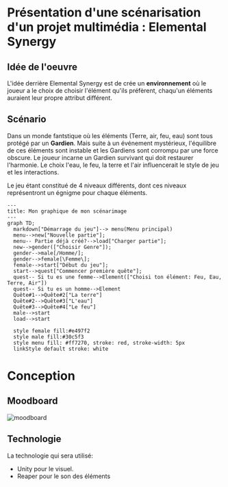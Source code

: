 # Présentation d'une scénarisation d'un projet multimédia : Elemental Synergy

## Idée de l'oeuvre

L'idée derrière Elemental Synergy est de crée un **environnement** où le joueur a le choix de choisir l'élément qu'ils préfèrent, chaqu'un éléments auraient leur propre attribut différent.

## Scénario

Dans un monde fantstique où les éléments (Terre, air, feu, eau) sont tous protégé par un **Gardien**. Mais suite à un événement mystérieux, l'équilibre de ces éléments sont instable et les Gardiens sont corrompu par une force obscure. Le joueur incarne un Gardien survivant qui doit restaurer l'harmonie. Le choix l'eau, le feu, la terre et l'air influencerait le style de jeu et les interactions.

Le jeu étant constitué de 4 niveaux différents, dont ces niveaux représentront un égnigme pour chaque éléments.

```mermaid
---
title: Mon graphique de mon scénarimage
---
graph TD;
  markdown["Démarrage du jeu"]--> menu(Menu principal)
  menu-->new["Nouvelle partie"];
  menu-- Partie déjà créé?-->load["Charger partie"];
  new-->gender(["Choisir Genre"]);
  gender-->male[/Homme/];
  gender-->female[\Femme\];
  female-->start["Début du jeu"];
  start-->quest["Commencer première quête"];
  quest-- Si tu es une femme-->Element(["Choisi ton élément: Feu, Eau, Terre, Air"])
  quest-- Si tu es un homme-->Element
  Quête#1-->Quête#2["La terre"]
  Quête#2-->Quête#3["L'eau"]
  Quête#3-->Quête#4["Le feu"]
  male-->start
  load-->start

  style female fill:#e497f2
  style male fill:#30c5f3
  style menu fill: #ff7270, stroke: red, stroke-width: 5px
  linkStyle default stroke: white

```

# Conception

## Moodboard

![moodboard](img/Scénarimage.png)

## Technologie

La technologie qui sera utilisé:

- Unity pour le visuel.
- Reaper pour le son des éléments
